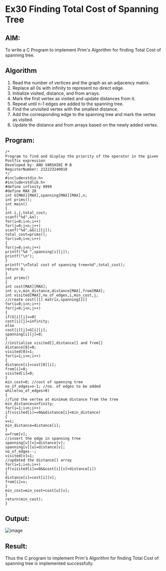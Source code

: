 # Ex30 Finding Total Cost of Spanning Tree
## AIM:
To write a C Program to implement Prim's Algorithm for finding Total Cost of spanning tree.
## Algorithm
1. Read the number of vertices and the graph as an adjacency matrix.
2. Replace all 0s with infinity to represent no direct edge.
3. Initialize visited, distance, and from arrays.
4. Mark the first vertex as visited and update distances from it.
5. Repeat until n-1 edges are added to the spanning tree.
6. Find the unvisited vertex with the smallest distance.
7. Add the corresponding edge to the spanning tree and mark the vertex as visited.
8. Update the distance and from arrays based on the newly added vertex.  

## Program:
```
/*
Program to find and display the priority of the operator in the given Postfix expression
Developed by: ANU VARSHINI M B
RegisterNumber: 212223240010 
*/
#include<stdio.h>
#include<stdlib.h>
#define infinity 9999
#define MAX 20
int G[MAX][MAX],spanning[MAX][MAX],n;
int prims();
int main()
{
int i,j,total_cost;
scanf("%d",&n);
for(i=0;i<n;i++)
for(j=0;j<n;j++)
scanf("%d",&G[i][j]);
total_cost=prims();
for(i=0;i<n;i++)
{
for(j=0;j<n;j++)
printf("%d ",spanning[i][j]);
printf("\n");
}
printf("\nTotal cost of spanning tree=%d",total_cost);
return 0;
}
int prims()
{
int cost[MAX][MAX];
int u,v,min_distance,distance[MAX],from[MAX];
int visited[MAX],no_of_edges,i,min_cost,j;
//create cost[][] matrix,spanning[][]
for(i=0;i<n;i++)
for(j=0;j<n;j++)
{
if(G[i][j]==0)
cost[i][j]=infinity;
else
cost[i][j]=G[i][j];
spanning[i][j]=0;
}
//initialise visited[],distance[] and from[]
distance[0]=0;
visited[0]=1;
for(i=1;i<n;i++)
{
distance[i]=cost[0][i];
from[i]=0;
visited[i]=0;
}
min_cost=0; //cost of spanning tree
no_of_edges=n-1; //no. of edges to be added
while(no_of_edges>0)
{
//find the vertex at minimum distance from the tree
min_distance=infinity;
for(i=1;i<n;i++)
if(visited[i]==0&&distance[i]<min_distance)
{
v=i;
min_distance=distance[i];
}
u=from[v];
//insert the edge in spanning tree
spanning[u][v]=distance[v];
spanning[v][u]=distance[v];
no_of_edges--;
visited[v]=1;
//updated the distance[] array
for(i=1;i<n;i++)
if(visited[i]==0&&cost[i][v]<distance[i])
{
distance[i]=cost[i][v];
from[i]=v;
}
min_cost=min_cost+cost[u][v];
}
return(min_cost);
}
```

## Output:
![image](https://github.com/user-attachments/assets/f5b2f8aa-b617-4226-b061-478414a0b150)



## Result:
Thus the C program to implement Prim's Algorithm for finding Total Cost of spanning tree is implemented successfully.

